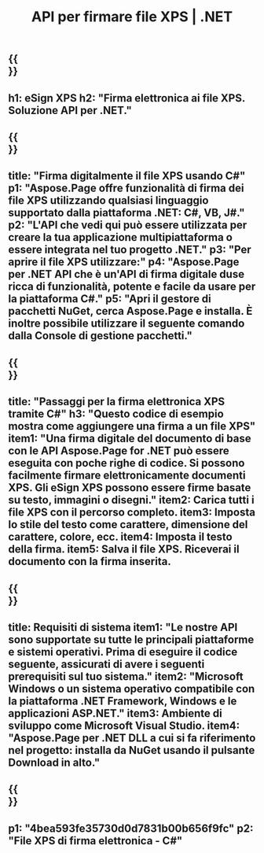 ﻿---
translation: true
template: /_templates/_signature-child-net.md
title: API per firmare file XPS | .NET
url: /net/signature/xps/
description: "Codice sorgente C# per la firma elettronica di documenti XPS su piattaforma .NET Framework, Windows e applicazioni ASP.NET. API semplici per la funzionalità di firma XPS."
informat: XPS
---

{{<section banner>}}
---
h1: eSign XPS
h2: "Firma elettronica ai file XPS. Soluzione API per .NET."
---

{{<section overview>}}
---
title: "Firma digitalmente il file XPS usando C#"
p1: "Aspose.Page offre funzionalità di firma dei file XPS utilizzando qualsiasi linguaggio supportato dalla piattaforma .NET: C#, VB, J#."
p2: "L'API che vedi qui può essere utilizzata per creare la tua applicazione multipiattaforma o essere integrata nel tuo progetto .NET."
p3: "Per aprire il file XPS utilizzare:"
p4: "Aspose.Page per .NET API che è un'API di firma digitale duse ricca di funzionalità, potente e facile da usare per la piattaforma C#."
p5: "Apri il gestore di pacchetti NuGet, cerca Aspose.Page e installa. È inoltre possibile utilizzare il seguente comando dalla Console di gestione pacchetti."
---

{{<section feature1>}}
---
title: "Passaggi per la firma elettronica XPS tramite C#"
h3: "Questo codice di esempio mostra come aggiungere una firma a un file XPS"
item1: "Una firma digitale del documento di base con le API Aspose.Page for .NET può essere eseguita con poche righe di codice. Si possono facilmente firmare elettronicamente documenti XPS. Gli eSign XPS possono essere firme basate su testo, immagini o disegni."
item2: Carica tutti i file XPS con il percorso completo.
item3: Imposta lo stile del testo come carattere, dimensione del carattere, colore, ecc.
item4: Imposta il testo della firma.
item5: Salva il file XPS. Riceverai il documento con la firma inserita.
---

{{<section feature2>}}
---
title: Requisiti di sistema
item1: "Le nostre API sono supportate su tutte le principali piattaforme e sistemi operativi. Prima di eseguire il codice seguente, assicurati di avere i seguenti prerequisiti sul tuo sistema."
item2: "Microsoft Windows o un sistema operativo compatibile con la piattaforma .NET Framework, Windows e le applicazioni ASP.NET."
item3: Ambiente di sviluppo come Microsoft Visual Studio.
item4: "Aspose.Page per .NET DLL a cui si fa riferimento nel progetto: installa da NuGet usando il pulsante Download in alto."
---

{{<section gist>}}
---
p1: "4bea593fe35730d0d7831b00b656f9fc"
p2: "File XPS di firma elettronica - C#"
--- 
